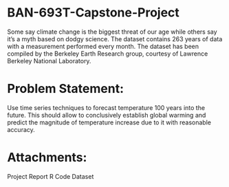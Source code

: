 # BAN-693T-Capstone-Project
Some say climate change is the biggest threat of our age while others say it’s a myth based on dodgy science. The dataset contains 263 years of data with a measurement performed every month. The dataset has been compiled by the Berkeley Earth Research group, courtesy of Lawrence Berkeley National Laboratory.

# Problem Statement:
Use time series techniques to forecast temperature 100 years into the future.
This should allow to conclusively establish global warming and predict the magnitude of temperature increase due to it with reasonable accuracy.

# Attachments:
Project Report
R Code
Dataset
